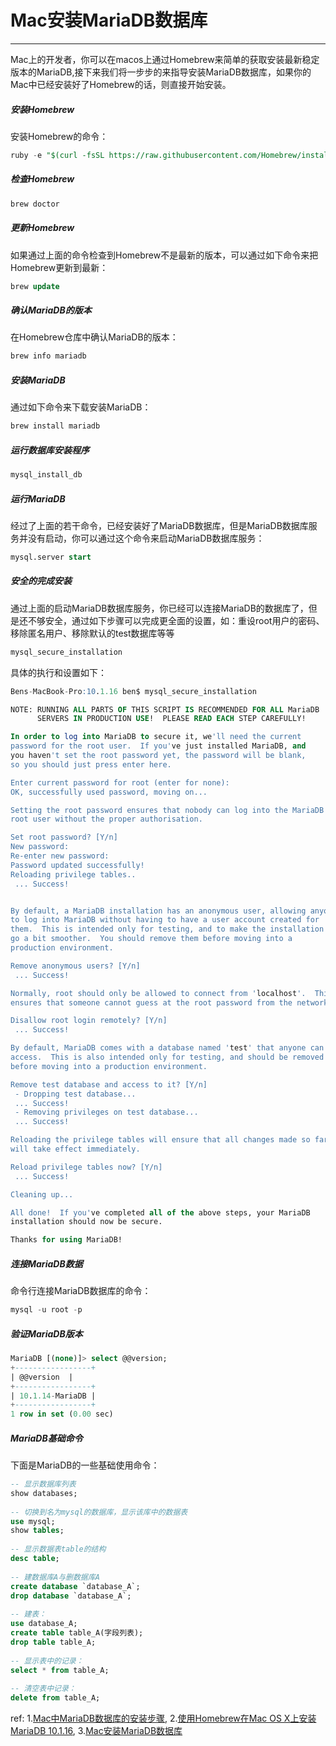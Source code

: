 # Mac安装MariaDB数据库
***
Mac上的开发者，你可以在macos上通过Homebrew来简单的获取安装最新稳定版本的MariaDB,接下来我们将一步步的来指导安装MariaDB数据库，如果你的Mac中已经安装好了Homebrew的话，则直接开始安装。

#####  安装Homebrew
安装Homebrew的命令：
```sql
ruby -e "$(curl -fsSL https://raw.githubusercontent.com/Homebrew/install/master/install)"
```

#####  检查Homebrew
```sql
brew doctor
```



#####  更新Homebrew
如果通过上面的命令检查到Homebrew不是最新的版本，可以通过如下命令来把Homebrew更新到最新：
```sql
brew update
```



#####  确认MariaDB的版本
在Homebrew仓库中确认MariaDB的版本：
```sql
brew info mariadb
```



#####  安装MariaDB
通过如下命令来下载安装MariaDB：
```sql
brew install mariadb
```



#####  运行数据库安装程序
```sql
mysql_install_db
```



#####  运行MariaDB
经过了上面的若干命令，已经安装好了MariaDB数据库，但是MariaDB数据库服务并没有启动，你可以通过这个命令来启动MariaDB数据库服务：
```sql
mysql.server start
```



#####  安全的完成安装
通过上面的启动MariaDB数据库服务，你已经可以连接MariaDB的数据库了，但是还不够安全，通过如下步骤可以完成更全面的设置，如：重设root用户的密码、移除匿名用户、移除默认的test数据库等等
```sql
mysql_secure_installation
```
具体的执行和设置如下：
```sql
Bens-MacBook-Pro:10.1.16 ben$ mysql_secure_installation

NOTE: RUNNING ALL PARTS OF THIS SCRIPT IS RECOMMENDED FOR ALL MariaDB
      SERVERS IN PRODUCTION USE!  PLEASE READ EACH STEP CAREFULLY!

In order to log into MariaDB to secure it, we'll need the current
password for the root user.  If you've just installed MariaDB, and
you haven't set the root password yet, the password will be blank,
so you should just press enter here.

Enter current password for root (enter for none):
OK, successfully used password, moving on...

Setting the root password ensures that nobody can log into the MariaDB
root user without the proper authorisation.

Set root password? [Y/n]
New password:
Re-enter new password:
Password updated successfully!
Reloading privilege tables..
 ... Success!


By default, a MariaDB installation has an anonymous user, allowing anyone
to log into MariaDB without having to have a user account created for
them.  This is intended only for testing, and to make the installation
go a bit smoother.  You should remove them before moving into a
production environment.

Remove anonymous users? [Y/n]
 ... Success!

Normally, root should only be allowed to connect from 'localhost'.  This
ensures that someone cannot guess at the root password from the network.

Disallow root login remotely? [Y/n]
 ... Success!

By default, MariaDB comes with a database named 'test' that anyone can
access.  This is also intended only for testing, and should be removed
before moving into a production environment.

Remove test database and access to it? [Y/n]
 - Dropping test database...
 ... Success!
 - Removing privileges on test database...
 ... Success!

Reloading the privilege tables will ensure that all changes made so far
will take effect immediately.

Reload privilege tables now? [Y/n]
 ... Success!

Cleaning up...

All done!  If you've completed all of the above steps, your MariaDB
installation should now be secure.

Thanks for using MariaDB!
```



#####  连接MariaDB数据
命令行连接MariaDB数据库的命令：
```sql
mysql -u root -p
```



#####  验证MariaDB版本
```sql
MariaDB [(none)]> select @@version; 
+-----------------+
| @@version  |
+-----------------+
| 10.1.14-MariaDB |
+-----------------+
1 row in set (0.00 sec)
```



#####  MariaDB基础命令
下面是MariaDB的一些基础使用命令：
```sql
-- 显示数据库列表
show databases;
 
-- 切换到名为mysql的数据库，显示该库中的数据表
use mysql; 
show tables;
 
-- 显示数据表table的结构
desc table;
 
-- 建数据库A与删数据库A
create database `database_A`; 
drop database `database_A`;
 
-- 建表：
use database_A; 
create table table_A(字段列表); 
drop table table_A;
 
-- 显示表中的记录：
select * from table_A;
 
-- 清空表中记录：
delete from table_A;
```

ref:
1.[Mac中MariaDB数据库的安装步骤](https://www.jb51.net/article/93202.htm),   2.[使用Homebrew在Mac OS X上安装MariaDB 10.1.16](https://mariadb.com/resources/blog/installing-mariadb-10-1-16-on-mac-os-x-with-homebrew/),   3.[Mac安装MariaDB数据库](https://blog.csdn.net/fighting_no1/article/details/83721189)




